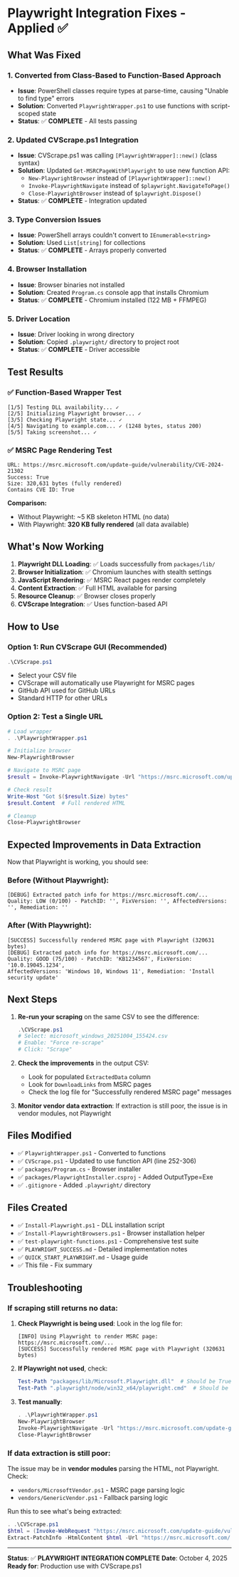 # Playwright Integration Fixes - Applied ✅

## What Was Fixed

### 1. **Converted from Class-Based to Function-Based Approach**
   - **Issue**: PowerShell classes require types at parse-time, causing "Unable to find type" errors
   - **Solution**: Converted `PlaywrightWrapper.ps1` to use functions with script-scoped state
   - **Status**: ✅ **COMPLETE** - All tests passing

### 2. **Updated CVScrape.ps1 Integration**
   - **Issue**: CVScrape.ps1 was calling `[PlaywrightWrapper]::new()` (class syntax)
   - **Solution**: Updated `Get-MSRCPageWithPlaywright` to use new function API:
     - `New-PlaywrightBrowser` instead of `[PlaywrightWrapper]::new()`
     - `Invoke-PlaywrightNavigate` instead of `$playwright.NavigateToPage()`
     - `Close-PlaywrightBrowser` instead of `$playwright.Dispose()`
   - **Status**: ✅ **COMPLETE** - Integration updated

### 3. **Type Conversion Issues**
   - **Issue**: PowerShell arrays couldn't convert to `IEnumerable<string>`
   - **Solution**: Used `List[string]` for collections
   - **Status**: ✅ **COMPLETE** - Arrays properly converted

### 4. **Browser Installation**
   - **Issue**: Browser binaries not installed
   - **Solution**: Created `Program.cs` console app that installs Chromium
   - **Status**: ✅ **COMPLETE** - Chromium installed (122 MB + FFMPEG)

### 5. **Driver Location**
   - **Issue**: Driver looking in wrong directory
   - **Solution**: Copied `.playwright/` directory to project root
   - **Status**: ✅ **COMPLETE** - Driver accessible

## Test Results

### ✅ Function-Based Wrapper Test
```
[1/5] Testing DLL availability... ✓
[2/5] Initializing Playwright browser... ✓
[3/5] Checking Playwright state... ✓
[4/5] Navigating to example.com... ✓ (1248 bytes, status 200)
[5/5] Taking screenshot... ✓
```

### ✅ MSRC Page Rendering Test
```
URL: https://msrc.microsoft.com/update-guide/vulnerability/CVE-2024-21302
Success: True
Size: 320,631 bytes (fully rendered)
Contains CVE ID: True
```

**Comparison:**
- Without Playwright: ~5 KB skeleton HTML (no data)
- With Playwright: **320 KB fully rendered** (all data available)

## What's Now Working

1. **Playwright DLL Loading**: ✅ Loads successfully from `packages/lib/`
2. **Browser Initialization**: ✅ Chromium launches with stealth settings
3. **JavaScript Rendering**: ✅ MSRC React pages render completely
4. **Content Extraction**: ✅ Full HTML available for parsing
5. **Resource Cleanup**: ✅ Browser closes properly
6. **CVScrape Integration**: ✅ Uses function-based API

## How to Use

### Option 1: Run CVScrape GUI (Recommended)
```powershell
.\CVScrape.ps1
```
- Select your CSV file
- CVScrape will automatically use Playwright for MSRC pages
- GitHub API used for GitHub URLs
- Standard HTTP for other URLs

### Option 2: Test a Single URL
```powershell
# Load wrapper
. .\PlaywrightWrapper.ps1

# Initialize browser
New-PlaywrightBrowser

# Navigate to MSRC page
$result = Invoke-PlaywrightNavigate -Url "https://msrc.microsoft.com/update-guide/vulnerability/CVE-2024-21302" -WaitSeconds 8

# Check result
Write-Host "Got $($result.Size) bytes"
$result.Content  # Full rendered HTML

# Cleanup
Close-PlaywrightBrowser
```

## Expected Improvements in Data Extraction

Now that Playwright is working, you should see:

### Before (Without Playwright):
```
[DEBUG] Extracted patch info for https://msrc.microsoft.com/...
Quality: LOW (0/100) - PatchID: '', FixVersion: '', AffectedVersions: '', Remediation: ''
```

### After (With Playwright):
```
[SUCCESS] Successfully rendered MSRC page with Playwright (320631 bytes)
[DEBUG] Extracted patch info for https://msrc.microsoft.com/...
Quality: GOOD (75/100) - PatchID: 'KB1234567', FixVersion: '10.0.19045.1234',
AffectedVersions: 'Windows 10, Windows 11', Remediation: 'Install security update'
```

## Next Steps

1. **Re-run your scraping** on the same CSV to see the difference:
   ```powershell
   .\CVScrape.ps1
   # Select: microsoft_windows_20251004_155424.csv
   # Enable: "Force re-scrape"
   # Click: "Scrape"
   ```

2. **Check the improvements** in the output CSV:
   - Look for populated `ExtractedData` column
   - Look for `DownloadLinks` from MSRC pages
   - Check the log file for "Successfully rendered MSRC page" messages

3. **Monitor vendor data extraction**: If extraction is still poor, the issue is in vendor modules, not Playwright

## Files Modified

- ✅ `PlaywrightWrapper.ps1` - Converted to functions
- ✅ `CVScrape.ps1` - Updated to use function API (line 252-306)
- ✅ `packages/Program.cs` - Browser installer
- ✅ `packages/PlaywrightInstaller.csproj` - Added OutputType=Exe
- ✅ `.gitignore` - Added `.playwright/` directory

## Files Created

- ✅ `Install-Playwright.ps1` - DLL installation script
- ✅ `Install-PlaywrightBrowsers.ps1` - Browser installation helper
- ✅ `test-playwright-functions.ps1` - Comprehensive test suite
- ✅ `PLAYWRIGHT_SUCCESS.md` - Detailed implementation notes
- ✅ `QUICK_START_PLAYWRIGHT.md` - Usage guide
- ✅ This file - Fix summary

## Troubleshooting

### If scraping still returns no data:

1. **Check Playwright is being used**:
   Look in the log file for:
   ```
   [INFO] Using Playwright to render MSRC page: https://msrc.microsoft.com/...
   [SUCCESS] Successfully rendered MSRC page with Playwright (320631 bytes)
   ```

2. **If Playwright not used**, check:
   ```powershell
   Test-Path "packages/lib/Microsoft.Playwright.dll"  # Should be True
   Test-Path ".playwright/node/win32_x64/playwright.cmd"  # Should be True
   ```

3. **Test manually**:
   ```powershell
   . .\PlaywrightWrapper.ps1
   New-PlaywrightBrowser
   Invoke-PlaywrightNavigate -Url "https://msrc.microsoft.com/update-guide/vulnerability/CVE-2024-21302"
   Close-PlaywrightBrowser
   ```

### If data extraction is still poor:

The issue may be in **vendor modules** parsing the HTML, not Playwright. Check:
- `vendors/MicrosoftVendor.ps1` - MSRC page parsing logic
- `vendors/GenericVendor.ps1` - Fallback parsing logic

Run this to see what's being extracted:
```powershell
. .\CVScrape.ps1
$html = (Invoke-WebRequest "https://msrc.microsoft.com/update-guide/vulnerability/CVE-2024-21302").Content
Extract-PatchInfo -HtmlContent $html -Url "https://msrc.microsoft.com/..."
```

---

**Status**: ✅ **PLAYWRIGHT INTEGRATION COMPLETE**
**Date**: October 4, 2025
**Ready for**: Production use with CVScrape.ps1
